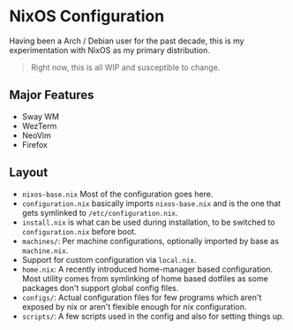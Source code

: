 # NixOS Configuration

Having been a Arch / Debian user for the past decade, this is my experimentation
with NixOS as my primary distribution.

> Right now, this is all WIP and susceptible to change.

## Major Features

- Sway WM
- WezTerm
- NeoVim
- Firefox

## Layout
- `nixos-base.nix`
  Most of the configuration goes here.
- `configuration.nix` basically imports `nixos-base.nix` and is the one that
  gets symlinked to `/etc/configuration.nix`.
- `install.nix` is what can be used during installation, to be switched to
  `configuration.nix` before boot.
- `machines/`: Per machine configurations, optionally imported by base as
  `machine.nix`.
- Support for custom configuration via `local.nix`.
- `home.nix`: A recently introduced home-manager based configuration. Most
  utility comes from symlinking of home based dotfiles as some packages don't
  support global config files.
- `configs/`: Actual configuration files for few programs which aren't exposed
  by nix or aren't flexible enough for nix configuration.
- `scripts/`: A few scripts used in the config and also for setting things up.
